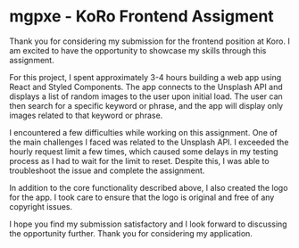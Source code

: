 
# mgpxe - KoRo Frontend Assigment

Thank you for considering my submission for the frontend position at Koro. I am excited to have the opportunity to showcase my skills through this assignment.

For this project, I spent approximately 3-4 hours building a web app using React and Styled Components. The app connects to the Unsplash API and displays a list of random images to the user upon initial load. The user can then search for a specific keyword or phrase, and the app will display only images related to that keyword or phrase.

I encountered a few difficulties while working on this assignment. One of the main challenges I faced was related to the Unsplash API. I exceeded the hourly request limit a few times, which caused some delays in my testing process as I had to wait for the limit to reset. Despite this, I was able to troubleshoot the issue and complete the assignment.

In addition to the core functionality described above, I also created the logo for the app. I took care to ensure that the logo is original and free of any copyright issues.

I hope you find my submission satisfactory and I look forward to discussing the opportunity further. Thank you for considering my application.
